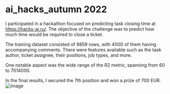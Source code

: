 # ai_hacks_autumn 2022

I participated in a hackathon focused on predicting task closing time at https://hacks-ai.ru/. The objective of the challenge was to predict how much time would be required to close a ticket.

The training dataset consisted of 9859 rows, with 4000 of them having accompanying comments. There were features available such as the task author, ticket assignee, their positions, job types, and more.

One notable aspect was the wide range of the R2 metric, spanning from 60 to 7014000.

In the final results, I secured the 7th position and won a prize of 700 EUR.
![image](https://github.com/romanvolykhin/ai_hacks_autumn/assets/70644853/b384c6c2-3dac-4bb7-8cb6-48b8cb8728d4)
